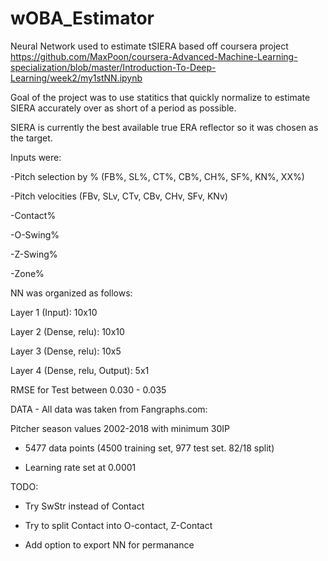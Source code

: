 # wOBA_Estimator
Neural Network used to estimate tSIERA
based off coursera project 
https://github.com/MaxPoon/coursera-Advanced-Machine-Learning-specialization/blob/master/Introduction-To-Deep-Learning/week2/my1stNN.ipynb


Goal of the project was to use statitics that quickly normalize to estimate SIERA accurately over as short of a period as possible.

SIERA is currently the best available true ERA reflector so it was chosen as the target.

Inputs were:

-Pitch selection by % (FB%, SL%, CT%, CB%, CH%, SF%, KN%, XX%)

-Pitch velocities (FBv, SLv, CTv, CBv, CHv, SFv, KNv)

-Contact%

-O-Swing%

-Z-Swing%

-Zone%


NN was organized as follows:

Layer 1 (Input): 10x10

Layer 2 (Dense, relu): 10x10

Layer 3 (Dense, relu): 10x5

Layer 4 (Dense, relu, Output): 5x1


RMSE for Test between 0.030 - 0.035


DATA - All data was taken from Fangraphs.com:

Pitcher season values 2002-2018 with minimum 30IP

- 5477 data points (4500 training set, 977 test set. 82/18 split)

- Learning rate set at 0.0001


TODO:

- Try SwStr instead of Contact

- Try to split Contact into O-contact, Z-Contact

- Add option to export NN for permanance
